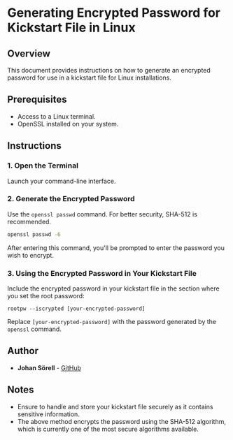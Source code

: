 # Generating Encrypted Password for Kickstart File in Linux

## Overview
This document provides instructions on how to generate an encrypted password for use in a kickstart file for Linux installations.

## Prerequisites
- Access to a Linux terminal.
- OpenSSL installed on your system.

## Instructions

### 1. Open the Terminal
Launch your command-line interface.

### 2. Generate the Encrypted Password
Use the `openssl passwd` command. For better security, SHA-512 is recommended.

```bash
openssl passwd -6
```

After entering this command, you'll be prompted to enter the password you wish to encrypt.

### 3. Using the Encrypted Password in Your Kickstart File
Include the encrypted password in your kickstart file in the section where you set the root password:

```plaintext
rootpw --iscrypted [your-encrypted-password]
```

Replace `[your-encrypted-password]` with the password generated by the `openssl` command.

## Author
- **Johan Sörell** - [GitHub](https://github.com/J-SirL)

## Notes
- Ensure to handle and store your kickstart file securely as it contains sensitive information.
- The above method encrypts the password using the SHA-512 algorithm, which is currently one of the most secure algorithms available.
